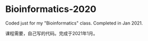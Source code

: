 # Bioinformatics-2020
Coded just for my "Bioinformatics" class. Completed in Jan 2021.

课程需要，自己写的代码。完成于2021年1月。
